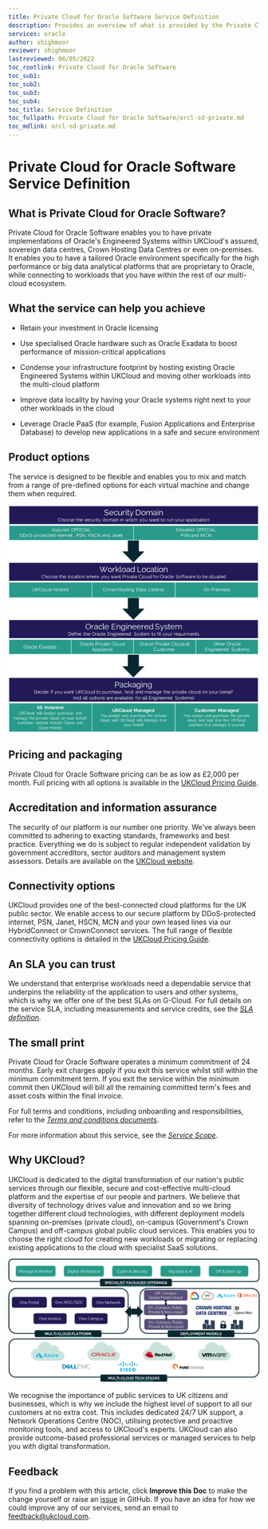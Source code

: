 ```yaml
---
title: Private Cloud for Oracle Software Service Definition
description: Provides an overview of what is provided by the Private Cloud for Oracle Software service
services: oracle
author: shighmoor
reviewer: shighmoor
lastreviewed: 06/05/2022
toc_rootlink: Private Cloud for Oracle Software
toc_sub1: 
toc_sub2:
toc_sub3:
toc_sub4:
toc_title: Service Definition
toc_fullpath: Private Cloud for Oracle Software/orcl-sd-private.md
toc_mdlink: orcl-sd-private.md
---
```


# Private Cloud for Oracle Software Service Definition

## What is Private Cloud for Oracle Software?

Private Cloud for Oracle Software enables you to have private implementations of Oracle's Engineered Systems within UKCloud's assured, sovereign data centres, Crown Hosting Data Centres or even on-premises. It enables you to have a tailored Oracle environment specifically for the high performance or big data analytical platforms that are proprietary to Oracle, while connecting to workloads that you have within the rest of our multi-cloud ecosystem.

## What the service can help you achieve

- Retain your investment in Oracle licensing

- Use specialised Oracle hardware such as Oracle Exadata to boost performance of mission-critical applications

- Condense your infrastructure footprint by hosting existing Oracle Engineered Systems within UKCloud and moving other workloads into the multi-cloud platform

- Improve data locality by having your Oracle systems right next to your other workloads in the cloud

- Leverage Oracle PaaS (for example, Fusion Applications and Enterprise Database) to develop new applications in a safe and secure environment

## Product options

The service is designed to be flexible and enables you to mix and match from a range of pre-defined options for each virtual machine and change them when required.

![Private Cloud for Oracle product options](images/orcl-product-options-private-g13.png)

## Pricing and packaging

Private Cloud for Oracle Software pricing can be as low as £2,000 per month. Full pricing with all options is available in the [UKCloud Pricing Guide](https://ukcloud.com/pricing-guide).

## Accreditation and information assurance

The security of our platform is our number one priority. We've always been committed to adhering to exacting standards, frameworks and best practice. Everything we do is subject to regular independent validation by government accreditors, sector auditors and management system assessors. Details are available on the [UKCloud website](https://ukcloud.com/governance/).

## Connectivity options

UKCloud provides one of the best-connected cloud platforms for the UK public sector. We enable access to our secure platform by DDoS-protected internet, PSN, Janet, HSCN, MCN and your own leased lines via our HybridConnect or CrownConnect services. The full range of flexible connectivity options is detailed in the [UKCloud Pricing Guide](https://ukcloud.com/pricing-guide).

## An SLA you can trust

We understand that enterprise workloads need a dependable service that underpins the reliability of the application to users and other systems, which is why we offer one of the best SLAs on G-Cloud. For full details on the service SLA, including measurements and service credits, see the [*SLA definition*](../other/other-ref-sla-definition.md).

## The small print

Private Cloud for Oracle Software operates a minimum commitment of 24 months. Early exit charges apply if you exit this service whilst still within the minimum commitment term. If you exit the service within the minimum commit then UKCloud will bill all the remaining committed term's fees and asset costs within the final invoice.

For full terms and conditions, including onboarding and responsibilities, refer to the [*Terms and conditions documents*](../other/other-ref-terms-and-conditions.md).

For more information about this service, see the [*Service Scope*](orcl-sco-private.md).

## Why UKCloud?

UKCloud is dedicated to the digital transformation of our nation's public services through our flexible, secure and cost-effective multi-cloud platform and the expertise of our people and partners. We believe that diversity of technology drives value and innovation and so we bring together different cloud technologies, with different deployment models spanning on-premises (private cloud), on-campus (Government's Crown Campus) and off-campus global public cloud services. This enables you to choose the right cloud for creating new workloads or migrating or replacing existing applications to the cloud with specialist SaaS solutions.

![UKCloud services](images/ukc-services-g13.png)

We recognise the importance of public services to UK citizens and businesses, which is why we include the highest level of support to all our customers at no extra cost. This includes dedicated 24/7 UK support, a Network Operations Centre (NOC), utilising protective and proactive monitoring tools, and access to UKCloud's experts. UKCloud can also provide outcome-based professional services or managed services to help you with digital transformation.

## Feedback

If you find a problem with this article, click **Improve this Doc** to make the change yourself or raise an [issue](https://github.com/UKCloud/documentation/issues) in GitHub. If you have an idea for how we could improve any of our services, send an email to <feedback@ukcloud.com>.

